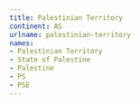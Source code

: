 ```yaml
---
title: Palestinian Territory
continent: AS
urlname: palestinian-territory
names:
- Palestinian Territory
- State of Palestine
- Palestine
- PS
- PSE
---
```



